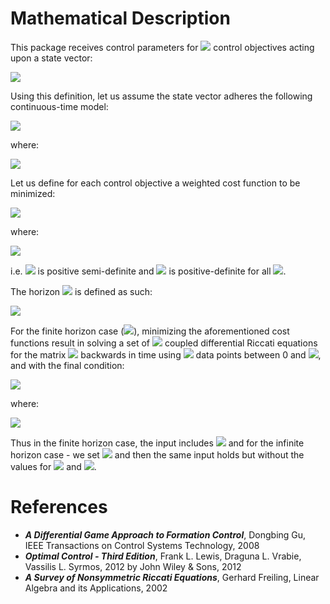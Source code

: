 # Mathematical Description
This package receives control parameters for <img src="https://render.githubusercontent.com/render/math?math=\color{yellow}N \in \mathbb{N}"> control objectives acting upon a state vector:

<img src="https://render.githubusercontent.com/render/math?math=\color{yellow}\mathbf{x} \in \mathbb{R}^{n}\ : \  n \in  \mathbb{N}">

Using this definition, let us assume the state vector adheres the following continuous-time model:

<img src="https://render.githubusercontent.com/render/math?math=\color{yellow}\dot{\mathbf{x}} = A \mathbf{x} %2B \sum_{j=1}^NB_{j} \mathbf{u}_j \ : \ \mathbf{x}(0) = \mathbf{x}_0">

where:

<img src="https://render.githubusercontent.com/render/math?math=\color{yellow}A \in \mathbb{R}^{n \times n}, B_{j} \in \mathbb{R}^{n \times m_j} , \mathbf{u}_j \in  \mathbb{R}^{m_j}, m_j \in  \mathbb{N} \ : \ \forall 1 \leq j \leq N">

Let us define for each control objective a weighted cost function to be minimized:

<img src="https://render.githubusercontent.com/render/math?math=\color{yellow}J_i = \int_0^{T_f} (\mathbf{x}^TQ_i\mathbf{x} %2B \sum_{j=1}^N \mathbf{u}_j^TR_{j}\mathbf{u}_j)dt %2B \mathbf{x}(T_f)^TQ_{f_i}\mathbf{x}(T_f) \ : \ \forall 1 \leq i \leq N">

where:

<img src="https://render.githubusercontent.com/render/math?math=\color{yellow}Q_i, Q_{f_i} \in \mathbb{R}^{n \times n}, Q_i, Q_{f_i} \geq 0, R_{j} \in \mathbb{R}^{m_j \times m_j}, R_{i} > 0 \ : \ \forall 1 \leq i \leq N">

i.e. <img src="https://render.githubusercontent.com/render/math?math=\color{yellow}Q_i, Q_{f_i}"> is positive semi-definite and <img src="https://render.githubusercontent.com/render/math?math=\color{yellow}R_{j}"> is positive-definite for all <img src="https://render.githubusercontent.com/render/math?math=\color{yellow}1 \leq i \leq j \leq N">.

The horizon <img src="https://render.githubusercontent.com/render/math?math=\color{yellow}T_f"> is defined as such:

<img src="https://render.githubusercontent.com/render/math?math=\color{yellow}T_f \in \mathbb{R} \cup \{ \infty \}">

For the finite horizon case (<img src="https://render.githubusercontent.com/render/math?math=\color{yellow}T_f < \infty ">), minimizing the aforementioned cost functions result in solving a set of <img src="https://render.githubusercontent.com/render/math?math=\color{yellow}N"> coupled differential Riccati equations for the matrix <img src="https://render.githubusercontent.com/render/math?math=\color{yellow}P_i"> backwards in time using <img src="https://render.githubusercontent.com/render/math?math=\color{yellow}\psi"> data points between 0 and <img src="https://render.githubusercontent.com/render/math?math=\color{yellow}T_f">, and with the final condition:

<img src="https://render.githubusercontent.com/render/math?math=\color{yellow}P_i(T_f) = P_{f_i} \ : \ \forall 1 \leq i \leq N">

where:

<img src="https://render.githubusercontent.com/render/math?math=\color{yellow}P_{f_i} \geq 0 \ : \ \forall 1 \leq i \leq N">

Thus in the finite horizon case, the input includes <img src="https://render.githubusercontent.com/render/math?math=\color{yellow}A, \{ B_i \}_{i=1}^N, \{ Q_i \}_{i=1}^N,\{ Q_{f_i} \}_{i=1}^N,  \{ R_{i}  \}_{i=1}^N, T_f, \mathbf{x}_0, \{ P_{f_i} \}_{i=1}^N, \psi"> and for the infinite horizon case - we set <img src="https://render.githubusercontent.com/render/math?math=\color{yellow}Q_{f_i} = 0 \ : \ \forall 1 \leq i \leq N"> and then the same input holds but without the values for <img src="https://render.githubusercontent.com/render/math?math=\color{yellow}P_{f}"> and <img src="https://render.githubusercontent.com/render/math?math=\color{yellow}\psi">.

# References
- **_A Differential Game Approach to Formation Control_**, Dongbing Gu, IEEE Transactions on Control Systems Technology, 2008
- **_Optimal Control - Third Edition_**, Frank L. Lewis, Draguna L. Vrabie, Vassilis L. Syrmos, 2012 by John Wiley & Sons, 2012
- **_A Survey of Nonsymmetric Riccati Equations_**, Gerhard Freiling, Linear Algebra and its Applications, 2002
